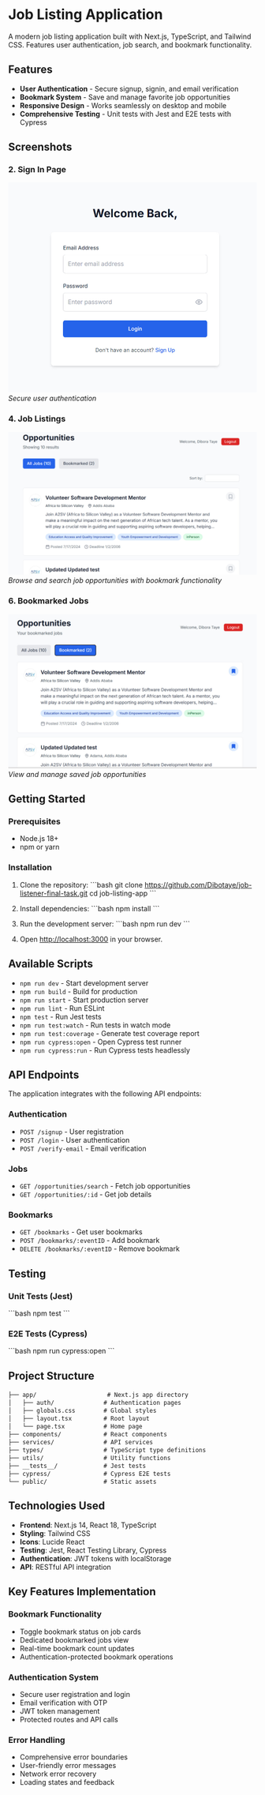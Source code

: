# Job Listing Application

A modern job listing application built with Next.js, TypeScript, and Tailwind CSS. Features user authentication, job search, and bookmark functionality.

## Features

- **User Authentication** - Secure signup, signin, and email verification
- **Bookmark System** - Save and manage favorite job opportunities
- **Responsive Design** - Works seamlessly on desktop and mobile
- **Comprehensive Testing** - Unit tests with Jest and E2E tests with Cypress

## Screenshots

### 2. Sign In Page

![Sign In Page](./screenshots/signin.png)
_Secure user authentication_

### 4. Job Listings

![Job Listings](./screenshots/job.png)
_Browse and search job opportunities with bookmark functionality_

### 6. Bookmarked Jobs

![Bookmarked Jobs](./screenshots/image.png)
_View and manage saved job opportunities_


## Getting Started

### Prerequisites

- Node.js 18+
- npm or yarn

### Installation

1. Clone the repository:
   \`\`\`bash
   git clone https://github.com/Dibotaye/job-listener-final-task.git
   cd job-listing-app
   \`\`\`

2. Install dependencies:
   \`\`\`bash
   npm install
   \`\`\`

3. Run the development server:
   \`\`\`bash
   npm run dev
   \`\`\`

4. Open [http://localhost:3000](http://localhost:3000) in your browser.

## Available Scripts

- `npm run dev` - Start development server
- `npm run build` - Build for production
- `npm run start` - Start production server
- `npm run lint` - Run ESLint
- `npm test` - Run Jest tests
- `npm run test:watch` - Run tests in watch mode
- `npm run test:coverage` - Generate test coverage report
- `npm run cypress:open` - Open Cypress test runner
- `npm run cypress:run` - Run Cypress tests headlessly

## API Endpoints

The application integrates with the following API endpoints:

### Authentication

- `POST /signup` - User registration
- `POST /login` - User authentication
- `POST /verify-email` - Email verification

### Jobs

- `GET /opportunities/search` - Fetch job opportunities
- `GET /opportunities/:id` - Get job details

### Bookmarks

- `GET /bookmarks` - Get user bookmarks
- `POST /bookmarks/:eventID` - Add bookmark
- `DELETE /bookmarks/:eventID` - Remove bookmark

## Testing

### Unit Tests (Jest)

\`\`\`bash
npm test
\`\`\`

### E2E Tests (Cypress)

\`\`\`bash
npm run cypress:open
\`\`\`

## Project Structure

```
├── app/                    # Next.js app directory
│   ├── auth/              # Authentication pages
│   ├── globals.css        # Global styles
│   ├── layout.tsx         # Root layout
│   └── page.tsx           # Home page
├── components/            # React components
├── services/              # API services
├── types/                 # TypeScript type definitions
├── utils/                 # Utility functions
├── __tests__/             # Jest tests
├── cypress/               # Cypress E2E tests
└── public/                # Static assets
```

## Technologies Used

- **Frontend**: Next.js 14, React 18, TypeScript
- **Styling**: Tailwind CSS
- **Icons**: Lucide React
- **Testing**: Jest, React Testing Library, Cypress
- **Authentication**: JWT tokens with localStorage
- **API**: RESTful API integration

## Key Features Implementation

### Bookmark Functionality

- Toggle bookmark status on job cards
- Dedicated bookmarked jobs view
- Real-time bookmark count updates
- Authentication-protected bookmark operations

### Authentication System

- Secure user registration and login
- Email verification with OTP
- JWT token management
- Protected routes and API calls

### Error Handling

- Comprehensive error boundaries
- User-friendly error messages
- Network error recovery
- Loading states and feedback
